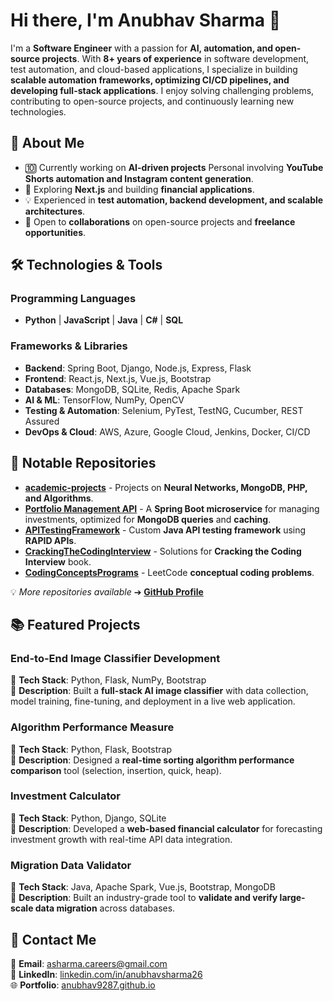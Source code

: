 # Hi there, I'm Anubhav Sharma 👋  

I'm a **Software Engineer** with a passion for **AI, automation, and open-source projects**. With **8+ years of experience** in software development, test automation, and cloud-based applications, I specialize in building **scalable automation frameworks, optimizing CI/CD pipelines, and developing full-stack applications**. I enjoy solving challenging problems, contributing to open-source projects, and continuously learning new technologies.  

## 🚀 About Me  

- 🔟 Currently working on **AI-driven projects** Personal involving **YouTube Shorts automation and Instagram content generation**.  
- 🌱 Exploring **Next.js** and building **financial applications**.  
- 💡 Experienced in **test automation, backend development, and scalable architectures**.  
- 📌 Open to **collaborations** on open-source projects and **freelance opportunities**.  

## 🛠️ Technologies & Tools  

### **Programming Languages**  
- **Python** | **JavaScript** | **Java** | **C#** | **SQL**  

### **Frameworks & Libraries**  
- **Backend**: Spring Boot, Django, Node.js, Express, Flask  
- **Frontend**: React.js, Next.js, Vue.js, Bootstrap  
- **Databases**: MongoDB, SQLite, Redis, Apache Spark  
- **AI & ML**: TensorFlow, NumPy, OpenCV  
- **Testing & Automation**: Selenium, PyTest, TestNG, Cucumber, REST Assured  
- **DevOps & Cloud**: AWS, Azure, Google Cloud, Jenkins, Docker, CI/CD  

## 🐂 Notable Repositories  

- [**academic-projects**](https://github.com/Anubhav9287/academic-projects) - Projects on **Neural Networks, MongoDB, PHP, and Algorithms**.  
- [**Portfolio Management API**](https://github.com/Anubhav9287) - A **Spring Boot microservice** for managing investments, optimized for **MongoDB queries** and **caching**.  
- [**APITestingFramework**](https://github.com/Anubhav9287/APITestingFramework) - Custom **Java API testing framework** using **RAPID APIs**.  
- [**CrackingTheCodingInterview**](https://github.com/Anubhav9287/CrackingTheCodeingInterview) - Solutions for **Cracking the Coding Interview** book.  
- [**CodingConceptsPrograms**](https://github.com/Anubhav9287/CodingConceptsPrograms) - LeetCode **conceptual coding problems**.  

💡 *More repositories available* ➔ [**GitHub Profile**](https://github.com/Anubhav9287?tab=repositories)  


## 📚 Featured Projects  

### **End-to-End Image Classifier Development**  
🔹 **Tech Stack**: Python, Flask, NumPy, Bootstrap  
🔹 **Description**: Built a **full-stack AI image classifier** with data collection, model training, fine-tuning, and deployment in a live web application.  

### **Algorithm Performance Measure**  
🔹 **Tech Stack**: Python, Flask, Bootstrap  
🔹 **Description**: Designed a **real-time sorting algorithm performance comparison** tool (selection, insertion, quick, heap).  

### **Investment Calculator**  
🔹 **Tech Stack**: Python, Django, SQLite  
🔹 **Description**: Developed a **web-based financial calculator** for forecasting investment growth with real-time API data integration.  

### **Migration Data Validator**  
🔹 **Tech Stack**: Java, Apache Spark, Vue.js, Bootstrap, MongoDB  
🔹 **Description**: Built an industry-grade tool to **validate and verify large-scale data migration** across databases.  

## 💌 Contact Me  

📩 **Email**: [asharma.careers@gmail.com](mailto:asharma.careers@gmail.com)  
💼 **LinkedIn**: [linkedin.com/in/anubhavsharma26](https://www.linkedin.com/in/anubhavsharma26)  
🌐 **Portfolio**: [anubhav9287.github.io](https://anubhav9287.github.io/)  

